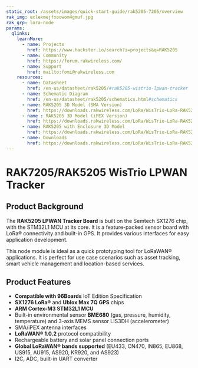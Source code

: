 ```yaml
---
static_root: /assets/images/quick-start-guide/rak5205-7205/overview
rak_img: exlexmejfxoowom4gmuf.jpg
rak_grp: lora-node
params:
  qlinks:
    learnMore:
      - name: Projects
        href: https://www.hackster.io/search?i=projects&q=RAK5205
      - name: Community
        href: https://forum.rakwireless.com/
      - name: Support
        href: mailto:fomi@rakwireless.com
    resources:
      - name: Datasheet
        href: /en-us/datasheet/rak5205/#rak5205-wistrio-lpwan-tracker
      - name: Schematic Diagram
        href: /en-us/datasheet/rak5205/schematics.html#schematics
      - name: RAK5205 3D Model (SMA Version)
        href: https://downloads.rakwireless.com/LoRa/WisTrio-LoRa-RAK5205/Hardware_Specification/
      - name : RAK5205 3D Model (iPEX Version)
        href: https://downloads.rakwireless.com/LoRa/WisTrio-LoRa-RAK5205/Hardware_Specification/RAK5205-IPEX-3D-File.zip
      - name: RAK5205 with Enclosure 3D Model
        href: https://downloads.rakwireless.com/LoRa/WisTrio-LoRa-RAK5205/Hardware_Specification/RAK5205_with_Enclosure_3D-File.zip
      - name: Downloads
        href: https://downloads.rakwireless.com/LoRa/WisTrio-LoRa-RAK5205/
---
```


# RAK7205/RAK5205 WisTrio LPWAN Tracker

<rk-img
  :src="`${$frontmatter.static_root}/exlexmejfxoowom4gmuf.jpg`"
  width="70%"
  figure-number="1"
  caption="RAK7205/RAK5205 WisTrio LPWAN Tracker Product View"
/>

## Product Background

The **RAK5205 LPWAN Tracker Board** is built on the Semtech SX1276 chip, with the STM32L1 MCU at its core. It is a feature-packed sensor board with LoRa® connectivity and built-in GPS. It provides various interfaces for easy application development.

This node module is ideal as a quick prototyping tool for LoRaWAN® applications. It is perfect for use case scenarios such as asset tracking, smart vehicle management and location-based services.

<rk-btn
  src="quick-start-guide.html"
  label="Set up Your RAK5205 RAK5205 WisTrio LPWAN Tracker"
/>

<rk-quick-links :params="$frontmatter.params.qlinks" />

## Product Features

- **Compatible with 96Boards** IoT Edition Specification
- **SX1276 LoRa®** and **Ublox Max 7Q GPS** chips
- **ARM Cortex-M3 STM32L1 MCU**
- Built-in environmental sensor **BME680** (gas, pressure, humidity, temperature) and 3-axis MEMS sensor LIS3DH (accelerometer)
- SMA/iPEX antenna interfaces
- **LoRaWAN® 1.0.2** protocol compatibility
- Rechargeable battery and solar panel connection ports
- **Global LoRaWAN® bands supported** (EU433, CN470, IN865, EU868, US915, AU915, AS920, KR920, and AS923)
- I2C, ADC, built-in UART converter
